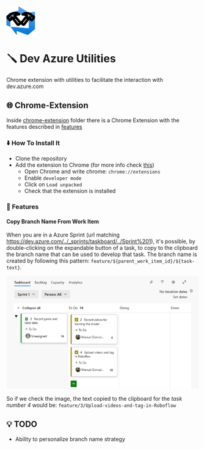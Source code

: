 <img src="logo.svg" alt="logo" width="75"/>

# 🪛 Dev Azure Utilities

Chrome extension with utilities to facilitate the interaction with dev.azure.com

## 🌐 Chrome-Extension

Inside [chrome-extension](./chrome-extension) folder there is a Chrome Extension with the features described in [features](#features)

### ⬇️ How To Install It

+ Clone the repository
+ Add the extension to Chrome (for more info check [this](https://developer.chrome.com/docs/extensions/get-started/tutorial/hello-world))
  + Open Chrome and write chrome: `chrome://extensions`
  + Enable `developer mode`
  + Click on `Load unpacked`
  + Check that the extension is installed

### 📃 Features

#### Copy Branch Name From Work Item

When you are in a Azure Sprint (url matching https://dev.azure.com/../_sprints/taskboard/../Sprint%201), it's possible, by double-clicking on the expandable button of a task, to copy to the clipboard the branch name that can be used to develop that task.
The branch name is created by following this pattern: `feature/${parent_work_item_id}/${task-text}`.

![example azure sprint](./example_azure_sprint.png)

So if we check the image, the text copied to the clipboard for the *task number 4* would be: `feature/3/Upload-videos-and-tag-in-Roboflow`

## 💡 TODO

- Ability to personalize branch name strategy


